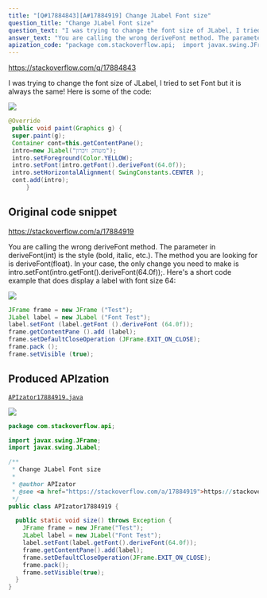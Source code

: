 ```yaml
---
title: "[Q#17884843][A#17884919] Change JLabel Font size"
question_title: "Change JLabel Font size"
question_text: "I was trying to change the font size of JLabel, I tried to set Font but it is always the same! Here is some of the code:"
answer_text: "You are calling the wrong deriveFont method. The parameter in deriveFont(int) is the style (bold, italic, etc.). The method you are looking for is deriveFont(float). In your case, the only change you need to make is intro.setFont(intro.getFont().deriveFont(64.0f));. Here's a short code example that does display a label with font size 64:"
apization_code: "package com.stackoverflow.api;  import javax.swing.JFrame; import javax.swing.JLabel;  /**  * Change JLabel Font size  *  * @author APIzator  * @see <a href=\"https://stackoverflow.com/a/17884919\">https://stackoverflow.com/a/17884919</a>  */ public class APIzator17884919 {    public static void size() throws Exception {     JFrame frame = new JFrame(\"Test\");     JLabel label = new JLabel(\"Font Test\");     label.setFont(label.getFont().deriveFont(64.0f));     frame.getContentPane().add(label);     frame.setDefaultCloseOperation(JFrame.EXIT_ON_CLOSE);     frame.pack();     frame.setVisible(true);   } }"
---
```


https://stackoverflow.com/q/17884843

I was trying to change the font size of JLabel, I tried to set Font but it is always the same!
Here is some of the code:


<div class="code-logo"><img src="/stackoverflow.png" /></div>

```java
@Override
 public void paint(Graphics g) {
 super.paint(g);
 Container cont=this.getContentPane();
 intro=new JLabel("משחק זיכרון");
 intro.setForeground(Color.YELLOW);
 intro.setFont(intro.getFont().deriveFont(64.0f));
 intro.setHorizontalAlignment( SwingConstants.CENTER );
 cont.add(intro);
     }
```


## Original code snippet

https://stackoverflow.com/a/17884919

You are calling the wrong deriveFont method.
The parameter in deriveFont(int) is the style (bold, italic, etc.). The method you are looking for is deriveFont(float).
In your case, the only change you need to make is intro.setFont(intro.getFont().deriveFont(64.0f));.
Here&#x27;s a short code example that does display a label with font size 64:

<div class="code-logo"><img src="/stackoverflow.png" /></div>

```java
JFrame frame = new JFrame ("Test");
JLabel label = new JLabel ("Font Test");
label.setFont (label.getFont ().deriveFont (64.0f));
frame.getContentPane ().add (label);
frame.setDefaultCloseOperation (JFrame.EXIT_ON_CLOSE);
frame.pack ();
frame.setVisible (true);
```

## Produced APIzation

[`APIzator17884919.java`](https://github.com/pasqualesalza/apization-temp/raw/main/data/search/APIzator17884919.java)

<div class="code-logo"><img src="/apizator.png" /></div>

```java
package com.stackoverflow.api;

import javax.swing.JFrame;
import javax.swing.JLabel;

/**
 * Change JLabel Font size
 *
 * @author APIzator
 * @see <a href="https://stackoverflow.com/a/17884919">https://stackoverflow.com/a/17884919</a>
 */
public class APIzator17884919 {

  public static void size() throws Exception {
    JFrame frame = new JFrame("Test");
    JLabel label = new JLabel("Font Test");
    label.setFont(label.getFont().deriveFont(64.0f));
    frame.getContentPane().add(label);
    frame.setDefaultCloseOperation(JFrame.EXIT_ON_CLOSE);
    frame.pack();
    frame.setVisible(true);
  }
}

```